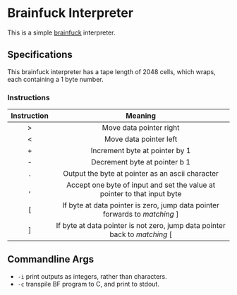 # Brainfuck Interpreter

This is a simple [brainfuck](https://en.wikipedia.org/wiki/Brainfuck) interpreter.

## Specifications

This brainfuck interpreter has a tape length of 2048 cells, which wraps, each containing a 1 byte number.

### Instructions

| Instruction |                                   Meaning                                   |
| :---------: | :-------------------------------------------------------------------------: |
|      >      |                           Move data pointer right                           |
|      <      |                           Move data pointer left                            |
|      +      |                       Increment byte at pointer by 1                        |
|      -      |                        Decrement byte at pointer b 1                        |
|      .      |              Output the byte at pointer as an ascii character               |
|      ,      |  Accept one byte of input and set the value at pointer to that input byte   |
|      [      | If byte at data pointer is zero, jump data pointer forwards to _matching_ ] |
|      ]      | If byte at data pointer is not zero, jump data pointer back to _matching_ [ |

## Commandline Args

- `-i` print outputs as integers, rather than characters.
- `-c` transpile BF program to C, and print to stdout.
